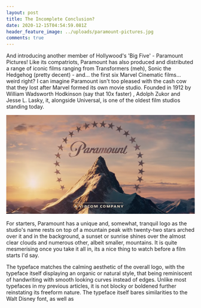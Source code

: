 ```yaml
---
layout: post
title: The Incomplete Conclusion?
date: 2020-12-15T04:54:59.081Z
header_feature_image: ../uploads/paramount-pictures.jpg
comments: true
---
```

And introducing another member of Hollywood's 'Big Five' - Paramount Pictures! Like its compatriots, Paramount has also produced and distributed a range of iconic films ranging from Transformers (meh), Sonic the Hedgehog (pretty decent) - and... the first six Marvel Cinematic films... weird right? I can imagine Paramount isn't too pleased with the cash cow that they lost after Marvel formed its own movie studio. Founded in 1912 by William Wadsworth Hodkinson (say that 10x faster) , Adolph Zukor and Jesse L. Lasky, it, alongside Universal, is one of the oldest film studios standing today.

![](../uploads/og-meta.png)

For starters, Paramount has a unique and, somewhat, tranquil logo as the studio's name rests on top of a mountain peak with twenty-two stars arched over it and in the background, a sunset or sunrise shines over the almost clear clouds and numerous other, albeit smaller, mountains. It is quite mesmerising once you take it all in, its a nice thing to watch before a film starts I'd say.

The typeface matches the calming aesthetic of the overall logo, with the typeface itself displaying an organic or natural style, that being reminiscent of handwriting with smooth looking curves instead of edges. Unlike most typefaces in my previous articles, it is not blocky or boldened further reinstating its freeform nature. The typeface itself bares similarities to the Walt Disney font, as well as